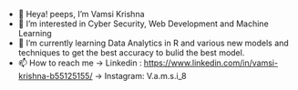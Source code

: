 - 👋 Heya! peeps, I’m Vamsi Krishna
- 👀 I’m interested in Cyber Security, Web Development and Machine Learning
- 🌱 I’m currently learning Data Analytics in R and various new models and techniques to get the best accuracy to bulid the best model.
- 📫 How to reach me 
      -> Linkedin : https://www.linkedin.com/in/vamsi-krishna-b55125155/
      -> Instagram: V.a.m.s.i_8

<!---
vamsi-7/vamsi-7 is a ✨ special ✨ repository because its `README.md` (this file) appears on your GitHub profile.
You can click the Preview link to take a look at your changes.
--->
